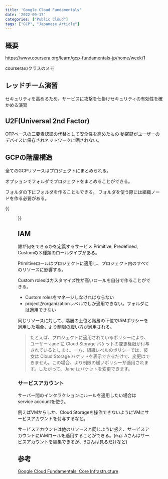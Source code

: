 ```yaml
---
title: 'Google Cloud Fundamentals'
date: '2022-09-17'
categories: ["Public Cloud"]
tags: ["GCP", "Japanese Article"]
---
```


## 概要

https://www.coursera.org/learn/gcp-fundamentals-jp/home/week/1

courseraのクラスのメモ

## レッドチーム演習

セキュリティを高めるため、サービスに攻撃を仕掛けセキュリティの有効性を確かめる演習

## U2F(Universal 2nd Factor)

OTPベースの二要素認証の代替として安全性を高めたもの
秘密鍵がユーザーのデバイスに保存されネットワークに晒されない。

## GCPの階層構造

全てのGCPリソースはプロジェクトにまとめられる。

オプションでフォルダでプロジェクトをまとめることができる。

フォルダの下にフォルダを作ることもできる。
フォルダを使う際には組織ノードを作る必要がある。

{{<figure src="./cloud-hierarchy.svg" alt="Cloud hierarchy" width="75%">}}

## IAM

誰が何をできるかを定義するサービス
Primitive, Predefined, Customの３種類のロールタイプがある。

Primitiveロールはプロジェクトに適用し、プロジェクト内のすべてのリソースに影響する。

Custom rolesはカスタマイズ性が高いロールを自分で作ることができる。

- Custom rolesをマネージしなければならない
- projectかorganizationレベルでしか適用できない。フォルダには適用できない


同じリソースに対して、階層の上位と階層の下位でIAMポリシーを適用した場合、より制限の緩い方が適用される。

> たとえば、プロジェクトに適用されているポリシーにより、ユーザー Jane に Cloud Storage バケットの変更権限が付与されているとします。一方、組織レベルのポリシーでは、彼女は Cloud Storage バケットを表示できるだけで、変更はできません。この場合、より制限の緩いポリシーが適用されます。したがって、Jane はバケットを変更できます。 


### サービスアカウント

サーバー間のインタラクションにルールを適用したい場合はservice accountを使う。

例えばVMからしか、Cloud Storageを操作できないようにVMにサービスアカウントを付与するなど。

サービスアカウントは他のリソースと同じように扱え、サービスアカウントにIAMロールを適用することができる。(e.g. Aさんはサービスアカウントを編集できるが、Bさんは見るだけなど)


## 参考

[Google Cloud Fundamentals: Core Infrastructure ](https://www.coursera.org/learn/gcp-fundamentals-jp/home/week/1)